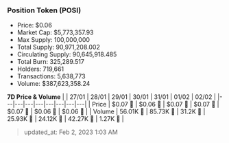 
  ### Position Token (POSI)
  - Price: $0.06
  - Market Cap: $5,773,357.93
  - Max Supply: 100,000,000
  - Total Supply: 90,971,208.002
  - Circulating Supply: 90,645,918.485
  - Total Burn: 325,289.517
  - Holders: 719,661
  - Transactions: 5,638,773
  - Volume: $387,623,358.24

  **7D Price & Volume**
  | | 27&#x2F;01 | 28&#x2F;01 | 29&#x2F;01 | 30&#x2F;01 | 31&#x2F;01 | 01&#x2F;02 | 02&#x2F;02 |
  |---|---|---|---|---|---|---|---|
  | Price | $0.07 🔻 | $0.06 🔻 | $0.07 🚀 | $0.07 🔻 | $0.07 🔻 | $0.06 🔻 | $0.06 🚀 |
  | Volume | 56.01K 🚀 | 85.73K 🚀 | 31.2K 🔻 | 25.93K 🔻 | 24.12K 🔻 | 42.27K 🚀 | 1.27K 🔻 |

  > updated_at: Feb 2, 2023 1:03 AM
